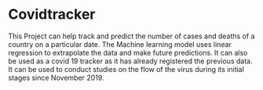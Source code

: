 # Covidtracker
This Project can help track and predict the number of cases and deaths of a country on a particular date.
The Machine learning model uses linear regression to extrapolate the data and make 
future predictions.
It can also be used as a covid 19 tracker as it has already registered the previous data. 
It can be used to conduct studies on the flow of the virus during its initial stages since 
November 2019.
